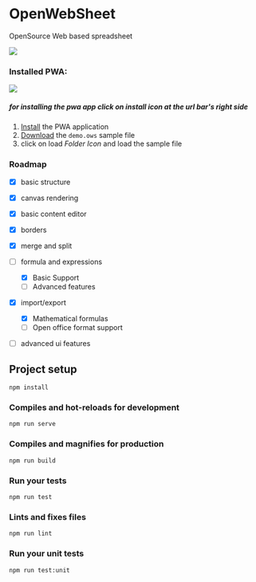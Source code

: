 # OpenWebSheet
OpenSource Web based spreadsheet 

[<img src=https://github.com/code-by-sia/OpenWebSheet/workflows/CI/badge.svg />](https://github.com/code-by-sia/OpenWebSheet/actions?query=workflow%3ACI)

 
### Installed PWA: 

<img src="https://code-by-sia.github.io/OpenWebSheet/demo.png" />

##### for installing the pwa app click on install icon at the url bar's right side

1. <a href="https://code-by-sia.github.io/OpenWebSheet/" >Install</a> the PWA application <br />
2. <a href="https://code-by-sia.github.io/OpenWebSheet/demo/DEMO.ows" download="download" target="_blank" >Download</a>  the `demo.ows` sample  file
3. click on load *Folder Icon* and load the sample file




### Roadmap

* [x] basic structure
* [x] canvas rendering
* [x] basic content editor
* [x] borders
* [x] merge and split
* [ ] formula and expressions
  * [x] Basic Support
  * [ ] Advanced features
* [x] import/export
  * [x] Mathematical formulas
  * [ ] Open office format support
* [ ] advanced ui features



## Project setup
```
npm install
```

### Compiles and hot-reloads for development
```
npm run serve
```

### Compiles and magnifies for production
```
npm run build
```

### Run your tests
```
npm run test
```

### Lints and fixes files
```
npm run lint
```

### Run your unit tests
```
npm run test:unit
```

